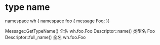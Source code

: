 # type name

namespace wh { namespace foo {
  message Foo;
}}

Message::GetTypeName()     全名      wh.foo.Foo
Descriptor::name()         类型名    Foo
Descriptor::full_name()    全名      wh.foo.Foo